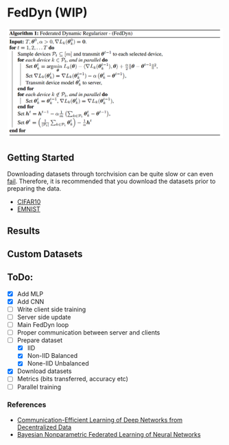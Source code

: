 # FedDyn (WIP)

<p align="center">
  <img src="https://github.com/AntixK/FedDyn/blob/main/assets/alg.png" width="550" title="FedDyn Algorithm">
</p>

## Getting Started 
Downloading datasets through torchvision can be quite slow or can even [fail](https://stackoverflow.com/a/66816284). Therefore, it is recommended that you download the datasets prior to preparing the data.
- [CIFAR10](https://www.cs.toronto.edu/~kriz/cifar-10-python.tar.gz)
- [EMNIST](http://www.itl.nist.gov/iaui/vip/cs_links/EMNIST/gzip.zip)

## Results

## Custom Datasets

## ToDo:
- [x] Add MLP 
- [x] Add CNN 
- [ ] Write client side training 
- [ ] Server side update 
- [ ] Main FedDyn loop 
- [ ] Proper communication between server and clients 
- [ ] Prepare dataset
    - [x] IID 
    - [x] Non-IID Balanced
    - [x] None-IID Unbalanced
- [x] Download datasets 
- [ ] Metrics (bits transferred, accuracy etc)
- [ ] Parallel training 

### References
- [Communication-Efficient Learning of Deep Networks from Decentralized Data](https://arxiv.org/pdf/1602.05629)
- [Bayesian Nonparametric Federated Learning of Neural Networks](https://arxiv.org/abs/1905.12022)